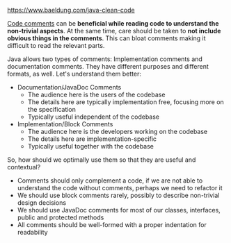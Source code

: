 
https://www.baeldung.com/java-clean-code

[Code comments](https://www.baeldung.com/cs/clean-code-comments) can be **beneficial while reading code to understand the non-trivial aspects**. At the same time, care should be taken to **not include obvious things in the comments**. This can bloat comments making it difficult to read the relevant parts.

Java allows two types of comments: Implementation comments and documentation comments. They have different purposes and different formats, as well. Let's understand them better:
-   Documentation/JavaDoc Comments
    -   The audience here is the users of the codebase
    -   The details here are typically implementation free, focusing more on the specification
    -   Typically useful independent of the codebase
-   Implementation/Block Comments
    -   The audience here is the developers working on the codebase
    -   The details here are implementation-specific
    -   Typically useful together with the codebase

So, how should we optimally use them so that they are useful and contextual?

-   Comments should only complement a code, if we are not able to understand the code without comments, perhaps we need to refactor it
-   We should use block comments rarely, possibly to describe non-trivial design decisions
-   We should use JavaDoc comments for most of our classes, interfaces, public and protected methods
-   All comments should be well-formed with a proper indentation for readability


